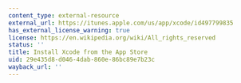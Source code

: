 ```yaml
---
content_type: external-resource
external_url: https://itunes.apple.com/us/app/xcode/id497799835
has_external_license_warning: true
license: https://en.wikipedia.org/wiki/All_rights_reserved
status: ''
title: Install Xcode from the App Store
uid: 29e435d8-d046-4dab-860e-86bc89e7b23c
wayback_url: ''
---
```

